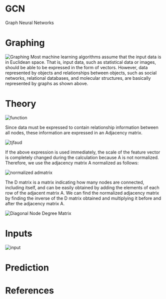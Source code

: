 # GCN
Graph Neural Networks

# Graphing
![Graphing](https://user-images.githubusercontent.com/59387983/84757222-d9de4d00-affe-11ea-8dd0-aa6fee084ca0.PNG)
Most machine learning algorithms assume that the input data is in Euclidean space. That is, input data, such as statistical data or images, should be able to be expressed in the form of vectors. However, data represented by objects and relationships between objects, such as social networks, relational databases, and molecular structures, are basically represented by graphs as shown above.


# Theory
![function](https://user-images.githubusercontent.com/59387983/84757355-03977400-afff-11ea-9c3a-9be589460715.PNG)

Since data must be expressed to contain relationship information between all nodes, these information are expressed in an Adjacency matrix.

![tjfaud](https://user-images.githubusercontent.com/59387983/84757357-04c8a100-afff-11ea-9779-327fbe18498d.PNG)

If the above expression is used immediately, the scale of the feature vector is completely changed during the calculation because A is not normalized. Therefore, we use the adjacency matrix A normalized as follows:

![normalized admatrix](https://user-images.githubusercontent.com/59387983/84757359-04c8a100-afff-11ea-8e61-719db790045a.PNG)

The D matrix is a matrix indicating how many nodes are connected, including itself, and can be easily obtained by adding the elements of each row of the adjacent matrix A. We can find the normalized adjacency matrix by finding the inverse of the D matrix obtained and multiplying it before and after the adjacency matrix A.

![Diagonal Node Degree Matrix](https://user-images.githubusercontent.com/59387983/84757368-072afb00-afff-11ea-8fa9-35f339e36acb.PNG)

# Inputs
![input](https://user-images.githubusercontent.com/59387983/84757361-05613780-afff-11ea-813c-c055e14cb2f8.PNG)





# Prediction

# References

